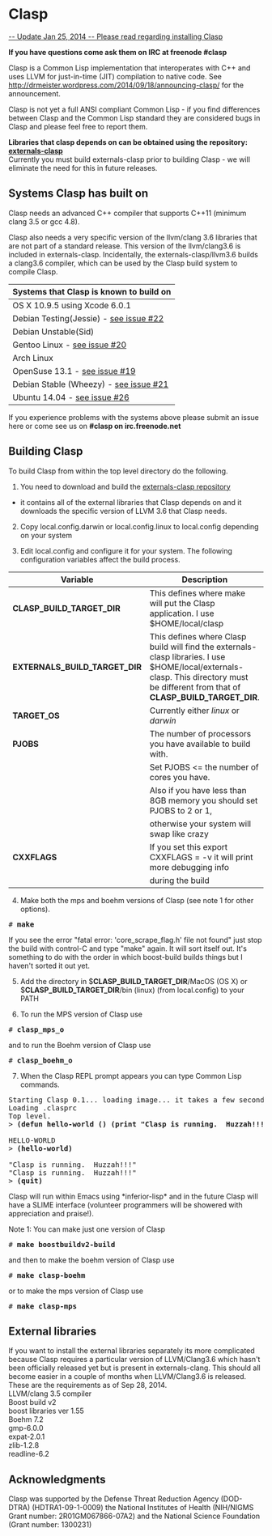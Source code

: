 Clasp
===============

<a href="http://drmeister.wordpress.com/2014/09/26/building-clasp-and-externals-clasp/">-- Update Jan 25, 2014 --  Please read regarding installing Clasp</a>

**If you have questions come ask them on IRC at freenode #clasp**

Clasp is a Common Lisp implementation that interoperates with C++ and uses LLVM for just-in-time (JIT) compilation to native code.
See http://drmeister.wordpress.com/2014/09/18/announcing-clasp/ for the announcement.

Clasp is not yet a full ANSI compliant Common Lisp - if you find differences between Clasp and the Common Lisp standard they are considered bugs in Clasp and please feel free to report them.

**Libraries that clasp depends on can be obtained using the repository: <a href="https://github.com/drmeister/externals-clasp.git">externals-clasp</a>**<br>
Currently you must build externals-clasp prior to building Clasp - we will eliminate the need for this in future releases.

## Systems Clasp has built on

Clasp needs an advanced C++ compiler that supports C++11 (minimum clang 3.5 or gcc 4.8).

Clasp also needs a very specific version of the llvm/clang 3.6 libraries that are not part of a standard release.
This version of the llvm/clang3.6 is included in externals-clasp.  Incidentally, the externals-clasp/llvm3.6 builds a clang3.6 compiler, which can be used by the Clasp build system to compile Clasp.

|  Systems that Clasp is known to build on  |
| ----------------------------------------- |
|  OS X 10.9.5 using Xcode 6.0.1            |
|  Debian Testing(Jessie) - [see issue #22](https://github.com/drmeister/clasp/issues/22)   |
|  Debian Unstable(Sid)                     |
|  Gentoo Linux - [see issue #20](https://github.com/drmeister/clasp/issues/20)             |
|  Arch Linux                               |
|  OpenSuse 13.1 - [see issue #19](https://github.com/drmeister/clasp/issues/19)            |
|  Debian Stable (Wheezy) - [see issue #21](https://github.com/drmeister/clasp/issues/21)   |
|  Ubuntu 14.04 - [see issue #26](https://github.com/drmeister/clasp/issues/26)             |

If you experience problems with the systems above please submit an issue here or come see us on **#clasp on irc.freenode.net**

## Building Clasp

To build Clasp from within the top level directory do the following.

1) You need to download and build the <a href="https://github.com/drmeister/externals-clasp">externals-clasp repository</a><br>
- it contains all of the external libraries that Clasp depends on and it downloads the specific version of LLVM 3.6 that Clasp needs.

2) Copy local.config.darwin or local.config.linux to local.config depending on your system

3) Edit local.config and configure it for your system. The following configuration variables affect the build process.

| Variable                                   |   Description                                                           |
| ------------------------------------------ | ----------------------------------------------------------------------- |
| **CLASP_BUILD_TARGET_DIR**                 | This defines where make will put the Clasp application. I use $HOME/local/clasp |
| **EXTERNALS_BUILD_TARGET_DIR**             | This defines where Clasp build will find the externals-clasp libraries.  I use $HOME/local/externals-clasp. This directory must be different from that of **CLASP_BUILD_TARGET_DIR**. |
| **TARGET_OS**                              | Currently either _linux_ or _darwin_                                    |
| **PJOBS**                                  | The number of processors you have available to build with.              |
|                                            | Set PJOBS <= the number of cores you have.                              |
|                                            | Also if you have less than 8GB memory you should set PJOBS to 2 or 1,   |
|                                            | otherwise your system will swap like crazy                              |
| **CXXFLAGS**                               | If you set this export CXXFLAGS = -v  it will print more debugging info |
|                                            | during the build                                                        |

4) Make both the mps and boehm versions of Clasp (see note 1 for other options).
<pre># <b>make</b></pre>

If you see the error "fatal error: 'core_scrape_flag.h' file not found" just stop the build with control-C and type "make" again. It will sort itself out.  It's something to do with the order in which boost-build builds things but I haven't sorted it out yet.

5) Add the directory in $**CLASP_BUILD_TARGET_DIR**/MacOS (OS X) or $**CLASP_BUILD_TARGET_DIR**/bin (linux) (from local.config) to your PATH<br>

6) To run the MPS version of Clasp use
<pre># <b>clasp_mps_o</b></pre>

and to run the Boehm version of Clasp use
<pre># <b>clasp_boehm_o</b></pre>

7) When the Clasp REPL prompt appears you can type Common Lisp commands.
<pre>Starting Clasp 0.1... loading image... it takes a few seconds
Loading .clasprc
Top level.
&gt; <b>(defun hello-world () (print "Clasp is running.  Huzzah!!!"))</b>

HELLO-WORLD
&gt; <b>(hello-world)</b>

"Clasp is running.  Huzzah!!!"
"Clasp is running.  Huzzah!!!"
&gt; <b>(quit)</b>
</pre>
Clasp will run within Emacs using \*inferior-lisp\* and in the future Clasp will have a SLIME interface (volunteer programmers will be showered with appreciation and praise!).

Note 1:  You can make just one version of Clasp
<pre># <b>make boostbuildv2-build</b> </pre>
and then to make the boehm version of Clasp use
<pre># <b>make clasp-boehm</b></pre>
or to make the mps version of Clasp use
<pre># <b>make clasp-mps</b></pre>

## External libraries

If you want to install the external libraries separately its more complicated because Clasp requires a particular version of LLVM/Clang3.6 which hasn't been officially released yet but is present in externals-clang.
This should all become easier in a couple of months when LLVM/Clang3.6 is released.<br>
These are the requirements as of Sep 28, 2014.<br>
LLVM/clang 3.5 compiler<br>
Boost build v2<br>
boost libraries ver 1.55<br>
Boehm 7.2<br>
gmp-6.0.0<br>
expat-2.0.1<br>
zlib-1.2.8<br>
readline-6.2<br>


## Acknowledgments

Clasp was supported by the Defense Threat Reduction Agency (DOD-DTRA) (HDTRA1-09-1-0009) the National Institutes of Health (NIH/NIGMS Grant number: 2R01GM067866-07A2) and the National Science Foundation (Grant number: 1300231)
